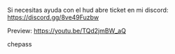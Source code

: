 Si necesitas ayuda con el hud abre ticket en mi discord: https://discord.gg/8ve49Fuzbw

Preview: https://youtu.be/TQd2jmBW_aQ

chepass
